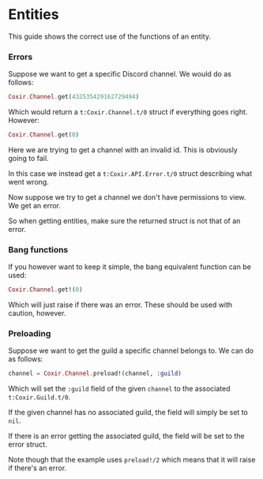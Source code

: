 # Entities

This guide shows the correct use of the functions of an entity.

### Errors

Suppose we want to get a specific Discord channel. We would do as follows:

```elixir
Coxir.Channel.get(432535429162729494)
```

Which would return a `t:Coxir.Channel.t/0` struct if everything goes right. However:

```elixir
Coxir.Channel.get(0)
```

Here we are trying to get a channel with an invalid id. This is obviously going to fail.

In this case we instead get a `t:Coxir.API.Error.t/0` struct describing what went wrong.

Now suppose we try to get a channel we don't have permissions to view. We get an error.

So when getting entities, make sure the returned struct is not that of an error.

### Bang functions

If you however want to keep it simple, the bang equivalent function can be used:

```elixir
Coxir.Channel.get!(0)
```

Which will just raise if there was an error. These should be used with caution, however.

### Preloading

Suppose we want to get the guild a specific channel belongs to. We can do as follows:

```elixir
channel = Coxir.Channel.preload!(channel, :guild)
```

Which will set the `:guild` field of the given `channel` to the associated `t:Coxir.Guild.t/0`.

If the given channel has no associated guild, the field will simply be set to `nil`.

If there is an error getting the associated guild, the field will be set to the error struct.

Note though that the example uses `preload!/2` which means that it will raise if there's an error.
